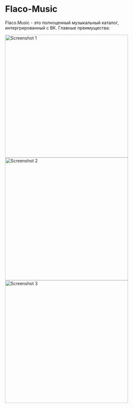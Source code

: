# Flaco-Music

Flaco.Music - это полноценный музыкальный каталог, интергрированный с ВК. Главные преимущества:
      
<img src="https://sidenevkirill.github.io/img/1.jpg" alt="Screenshot 1" height="400"> 
<img src="https://sidenevkirill.github.io/img/2.jpg" alt="Screenshot 2" height="400"> 
<img src="https://sidenevkirill.github.io/img/3.jpg" alt="Screenshot 3" height="400">
